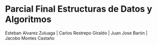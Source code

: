 # Parcial Final Estructuras de Datos y Algoritmos
Esteban Alvarez Zuluaga | Carlos Restrepo Giraldo | Juan Jose Barón | Jacobo Montes Castaño 